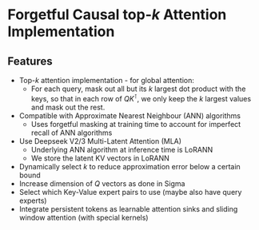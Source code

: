 # Forgetful Causal top-$k$ Attention Implementation


## Features
- Top-$k$ attention implementation - for global attention: 
  - For each query, mask out all but its $k$ largest dot product with the keys, so that in each row of $QK^{\intercal}$, we only keep the $k$ largest values and mask out the rest.
- Compatible with Approximate Nearest Neighbour (ANN) algorithms 
  - Uses forgetful masking at training time to account for imperfect recall of ANN algorithms
- Use Deepseek V2/3 Multi-Latent Attention (MLA)
  - Underlying ANN algorithm at inference time is LoRANN
  - We store the latent KV vectors in LoRANN
- Dynamically select $k$ to reduce approximation error below a certain bound
- Increase dimension of $Q$ vectors as done in Sigma
- Select which Key-Value expert pairs to use (maybe also have query experts)
- Integrate persistent tokens as learnable attention sinks and sliding window attention (with special kernels)